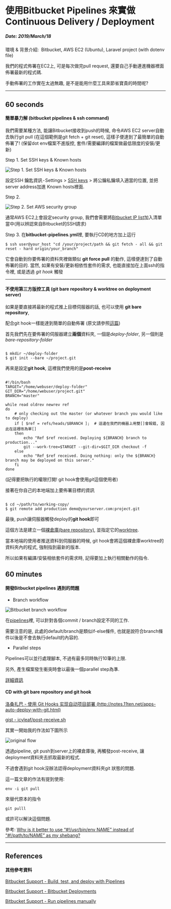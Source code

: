 # 使用Bitbucket Pipelines 來實做Continuous Delivery / Deployment

##### Date: 2019/March/18

環境 & 背景介紹: 
Bitbucket, AWS EC2 (Ubuntu), Laravel project (with dotenv file)

我們的程式佈署在EC2上, 可是每次做完pull request, 還要自己手動連進機器裡面佈署最新的程式碼.

手動佈署的工作實在太過無趣, 是不是能用什麼工具來節省寶貴的時間呢?

---

## 60 seconds


#### 簡單暴力解 (bitbucket pipelines & ssh command)

我們需要某種方法, 能讓Bitbucket接收到push的時候, 命令AWS EC2 server自動去執行git pull
(在這個範例是git fetch + git reset), 這樣子便達到了最簡單的自動佈署了!
(保留dot env檔案不進版控, 套件/需要編譯的檔案做最低限度的安裝/更新)



Step 1. Set SSH keys & Known hosts


![Step 1. Set SSH keys & Known hosts][img#01]

設定SSH 鑰匙資訊 - Settings > [SSH keys][ref#bitbucket-use-ssh-in-pipelines] > 將公鑰私鑰填入適當的位置, 並把server address加進
Known hosts裡面.

Step 2.

![Step 2. Set AWS security group][img#02]

通常AWS EC2上會設定security group, 我們會需要將[Bitbucket IP list][ref#bitbucket-ip-list]加入清單當中(用以辨認來自Bitbucket的SSH請求)


Step 3.
在**bitbucket-pipelines.yml**裡, 要執行CD的地方加上這行

```shell
$ ssh user@your_host "cd /your/project/path && git fetch - all && git reset - hard origin/your_branch"
```

它會自動到你要佈署的資料夾裡做類似 **git force pull** 的動作, 這樣便達到了自動佈署的目的.
當然, 如果有安裝/更新相依性套件的需求, 也能直接加在上面ssh的指令裡, 或是透過 *git hook* 觸發



---

#### 不使用第三方版控工具 (git bare repository & worktree on deployment server)

如果是要直接將最新的程式推上目標伺服器的話, 也可以使用 **git bare repository**,

配合git hook一樣能達到簡單的自動佈署 (原文請參照[這篇][ref#gist-simple-automated-git-deployment])


首先我們先在要佈署的伺服器建立**兩個**資料夾, 一個是*deploy-folder*, 另一個則是*bare-repository-folder*

```shell

$ mkdir ~/deploy-folder
$ git init --bare ~/project.git
```

再來是設定**git hook**, 這裡我們使用的是**post-receive**

```shell

#!/bin/bash
TARGET="/home/webuser/deploy-folder"
GIT_DIR="/home/webuser/project.git"
BRANCH="master"

while read oldrev newrev ref
do
    # only checking out the master (or whatever branch you would like to deploy)
    if [ $ref = refs/heads/$BRANCH ];  # 這邊在我們的機器上用雙[]會報錯, 因此在這裡改為單[]
    then
        echo "Ref $ref received. Deploying ${BRANCH} branch to production..."
        git --work-tree=$TARGET --git-dir=$GIT_DIR checkout -f
    else
        echo "Ref $ref received. Doing nothing: only the ${BRANCH} branch may be deployed on this server."
    fi
done
```

(記得要把執行的權限打開! git hook會使用*git*這個使用者)

接著在你自己的本地端加上要佈署目標的資訊

```shell

$ cd ~/path/to/working-copy/
$ git remote add production demo@yourserver.com:project.git
```

最後, push讓伺服器觸發deploy的**git hook**即可

這個方法是建立一個[裸倉庫(bare repository)][ref#git-bare-repository], 並指定它的[worktree][ref#git-worktree].

當本地端的使用者推送資料到伺服器的時候,
git hook會將這個裸倉庫worktree的資料夾內的程式, 強制指到最新的版本.

所以如果有編譯/安裝相依套件的需求時, 記得要加上執行相關動作的指令.




## 60 minutes


#### 開發Bitbucket pipelines 遇到的問題


- Branch workflow

![Bitbucket branch workflow][img#03]

在[pipelines][ref#branch-workflows]裡, 可以針對各個commit / branch設定不同的工作.

需要注意的是, 此處的default/branch是類似if-else條件, 也就是說符合branch條件以後是不會去執行default的內容的.

- Parallel steps

Pipelines可以並行處理腳本, 不過有最多同時執行10筆的上限.

另外, 產生檔案發生衝突時會以最後一個parallel step為準.

[詳細資訊][ref#pipelines parallel steps]



#### CD with git bare repository and git hook

[洛桑扎巴 - 使用 Git Hooks 实现自动项目部署 (http://notes.11ten.net/apps-auto-deploy-with-git.html)][ref#use git hooks for CD]

[gist - icyleaf/post-receive.sh][ref#post-receive-to-pull]



其實一開始我的作法如下圖所示

![original flow][img#04]

透過pipeline, git push到server上的裸倉庫後, 再觸發post-receive,
讓deployment資料夾去抓取最新的程式.

不過會遇到git hook沒辦法認得deployment資料夾git 狀態的問題.

這一篇文章的作法有提到使用:

```shell
env -i git pull
```

來替代原本的指令

```
git pulll
```

或許可以解決這個問題.

參考: [Why is it better to use “#!/usr/bin/env NAME” instead of “#!/path/to/NAME” as my shebang?][ref#why env -i git pull]


---

## References ##

[ref#bitbucket-ip-list]: https://confluence.atlassian.com/bitbucket/what-are-the-bitbucket-cloud-ip-addresses-i-should-use-to-configure-my-corporate-firewall-343343385.html "What are the Bitbucket Cloud IP addresses I should use to configure my corporate firewall?"

[ref#bitbucket-use-ssh-in-pipelines]: https://confluence.atlassian.com/bitbucket/use-ssh-keys-in-bitbucket-pipelines-847452940.html "Use SSH keys in Bitbucket Pipelines"

[ref#gist-simple-automated-git-deployment]: https://gist.github.com/noelboss/3fe13927025b89757f8fb12e9066f2fa "Simple automated GIT Deployment using GIT Hooks"

[ref#git-bare-repository]: https://git-scm.com/book/zh-tw/v1/%E4%BC%BA%E6%9C%8D%E5%99%A8%E4%B8%8A%E7%9A%84-Git-%E5%9C%A8%E4%BC%BA%E6%9C%8D%E5%99%A8%E4%B8%8A%E9%83%A8%E7%BD%B2-Git ".2 伺服器上的 Git - 在伺服器上部署 Git"

[ref#git-worktree]: https://git-scm.com/docs/git-worktree "git-worktree"

[ref#branch-workflows]: https://confluence.atlassian.com/bitbucket/branch-workflows-856697482.html "pipelines branch workflow"

[ref#pipelines parallel steps]: https://confluence.atlassian.com/bitbucket/parallel-steps-946606807.html

[ref#use git hooks for CD]: http://notes.11ten.net/apps-auto-deploy-with-git.html "洛桑扎巴 - 使用 Git Hooks 实现自动项目部署"

[ref#post-receive-to-pull]: https://gist.github.com/icyleaf/566767 "gist - icyleaf/post-receive.sh"

[ref#why env -i git pull]: https://unix.stackexchange.com/questions/29608/why-is-it-better-to-use-usr-bin-env-name-instead-of-path-to-name-as-my "Why is it better to use “#!/usr/bin/env NAME” instead of “#!/path/to/NAME” as my shebang?"


[img#01]: /public/images/2019-march/d77a8aee8ccba2c72ae554233be02dd55ca97262e6a1abeae6ba9166aba5880c.png "Bitbucket ssh settings"

[img#02]: /public/images/2019-march/04d1143f49a7d8920120e93ba7848304b4d1430dcbcd5a5e30e91c53fbbedc84.png "AWS Security group"

[img#03]: /public/images/2019-march/b6a7c6a59e99f93dc619db7e940c51df219a2126ac52e3bd07c888fb557b9987.gif "Bitbucket pipeline branch workflow"

[img#04]: /public/images/2019-march/2fddedba40b507de68983700b62e5ed19686ab808a6c8247d86aa01afca3f2f5.jpg "cd-with-bare-repository-git-hook.jpg"

#### 其他參考資料

[Bitbucket Support - Build, test, and deploy with Pipelines](https://confluence.atlassian.com/bitbucket/build-test-and-deploy-with-pipelines-792496469.html)

[Bitbucket Support - Bitbucket Deployments](https://confluence.atlassian.com/bitbucket/bitbucket-deployments-940695276.html)

[Bitbucket Support - Run pipelines manually](https://confluence.atlassian.com/bitbucket/run-pipelines-manually-861242583.html)
